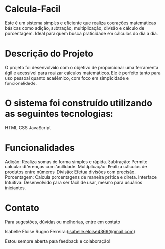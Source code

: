 # Calcula-Facil
Este é um sistema simples e eficiente que realiza operações matemáticas básicas como adição, subtração, multiplicação, divisão e cálculo de porcentagem. Ideal para quem busca praticidade em cálculos do dia a dia.

# Descrição do Projeto
O projeto foi desenvolvido com o objetivo de proporcionar uma ferramenta ágil e acessível para realizar cálculos matemáticos. Ele é perfeito tanto para uso pessoal quanto acadêmico, com foco em simplicidade e funcionalidade.

# O sistema foi construído utilizando as seguintes tecnologias:

HTML
CSS
JavaScript

# Funcionalidades
Adição: Realiza somas de forma simples e rápida.
Subtração: Permite calcular diferenças com facilidade.
Multiplicação: Realiza cálculos de produtos entre números.
Divisão: Efetua divisões com precisão.
Porcentagem: Calcula porcentagens de maneira prática e direta.
Interface Intuitiva: Desenvolvido para ser fácil de usar, mesmo para usuários iniciantes.

# Contato
Para sugestões, dúvidas ou melhorias, entre em contato 

Isabelle Eloise Rugno Ferreira:(isabelle.eloise4369@gmail.com)

Estou sempre aberta para feedback e colaboração!
